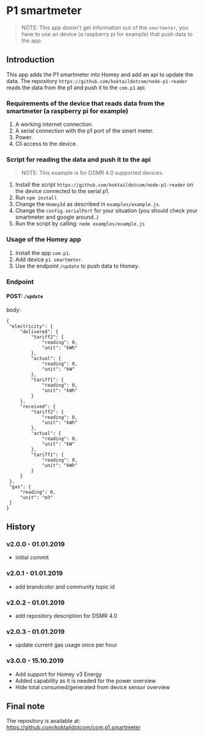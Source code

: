 # P1 smartmeter

> NOTE: This app doesn't get information out of the `smartmeter`, you have to use an device (a raspberry pi for example) that push data to the app.

## Introduction
This app adds the P1 smartmeter into Homey and add an api to update the data.
The repository `https://github.com/koktaildotcom/node-p1-reader` reads the data from the p1 and push it to the `com.p1` api.

### Requirements of the device that reads data from the smartmeter (a raspberry pi for example)
1. A working internet connection.
2. A serial connection with the p1 port of the smart meter.
3. Power.
4. Cli access to the device.

### Script for reading the data and push it to the api

> NOTE: This example is for DSMR 4.0 supported devices.
1. Install the script `https://github.com/koktaildotcom/node-p1-reader` on the device connected to the serial p1.
2. Run `npm install`
3. Change the `HomeyId` as described in `examples/example.js`.
4. Change the `config.serialPort` for your situation (you should check your smartmeter and google around..)
5. Run the script by calling: `node examples/example.js`

### Usage of the Homey app
1. Install the app `com.p1`.
2. Add device `p1 smartmeter`.
3. Use the endpoint `/update` to push data to Homey.

### Endpoint

#### POST: `/update`

   body:
   
   ```
   {
   	"electricity": {
   		"delivered": {
   			"tariff2": {
   				"reading": 0,
   				"unit": "kWh"
   			},
   			"actual": {
   				"reading": 0,
   				"unit": "kW"
   			},
   			"tariff1": {
   				"reading": 0,
   				"unit": "kWh"
   			}
   		},
   		"received": {
   			"tariff2": {
   				"reading": 0,
   				"unit": "kWh"
   			},
   			"actual": {
   				"reading": 0,
   				"unit": "kW"
   			},
   			"tariff1": {
   				"reading": 0,
   				"unit": "kWh"
   			}
   		}
   	},
   	"gas": {
   		"reading": 0,
   		"unit": "m3"
   	}
   }
   ```
   
## History

### v2.0.0 - 01.01.2019
- initial commit

### v2.0.1 - 01.01.2019
- add brandcolor and community topic id

### v2.0.2 - 01.01.2019
- add repository description for DSMR 4.0

### v2.0.3 - 01.01.2019
- update current gas usage once per hour

### v3.0.0 - 15.10.2019
- Add support for Homey v3 Energy
- Added capability as it is needed for the power overview
- Hide total consumed/generated from device sensor overview

## Final note ##
The repository is available at: https://github.com/koktaildotcom/com.p1.smartmeter
